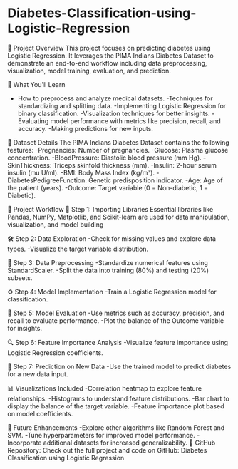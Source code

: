 # Diabetes-Classification-using-Logistic-Regression
🚀 Project Overview
This project focuses on predicting diabetes using Logistic Regression. It leverages the PIMA Indians Diabetes Dataset to demonstrate an end-to-end workflow including data preprocessing, visualization, model training, evaluation, and prediction.

🔧 What You'll Learn 
- How to preprocess and analyze medical datasets.
-Techniques for standardizing and splitting data.
-Implementing Logistic Regression for binary classification.
-Visualization techniques for better insights.
-Evaluating model performance with metrics like precision, recall, and accuracy.
-Making predictions for new inputs.

📖 Dataset Details
The PIMA Indians Diabetes Dataset contains the following features:
-Pregnancies: Number of pregnancies.
-Glucose: Plasma glucose concentration.
-BloodPressure: Diastolic blood pressure (mm Hg).
-SkinThickness: Triceps skinfold thickness (mm).
-Insulin: 2-hour serum insulin (mu U/ml).
-BMI: Body Mass Index (kg/m²).
-DiabetesPedigreeFunction: Genetic predisposition indicator.
-Age: Age of the patient (years).
-Outcome: Target variable (0 = Non-diabetic, 1 = Diabetic).

🔗 Project Workflow
🚦 Step 1: Importing Libraries
Essential libraries like Pandas, NumPy, Matplotlib, and Scikit-learn are used for data manipulation, visualization, and model building

🛠 Step 2: Data Exploration
-Check for missing values and explore data types.
-Visualize the target variable distribution.


🔬 Step 3: Data Preprocessing
-Standardize numerical features using StandardScaler.
-Split the data into training (80%) and testing (20%) subsets.

⚙️ Step 4: Model Implementation
-Train a Logistic Regression model for classification.

🧪 Step 5: Model Evaluation
-Use metrics such as accuracy, precision, and recall to evaluate performance.
-Plot the balance of the Outcome variable for insights.

🔍 Step 6: Feature Importance Analysis
-Visualize feature importance using Logistic Regression coefficients.

🧩 Step 7: Prediction on New Data
-Use the trained model to predict diabetes for a new data input.

📊 Visualizations Included
-Correlation heatmap to explore feature relationships.
-Histograms to understand feature distributions.
-Bar chart to display the balance of the target variable.
-Feature importance plot based on model coefficients.

🌟 Future Enhancements
-Explore other algorithms like Random Forest and SVM.
-Tune hyperparameters for improved model performance.
-Incorporate additional datasets for increased generalizability.
📂 GitHub Repository:
Check out the full project and code on GitHub: Diabetes Classification using Logistic Regression
